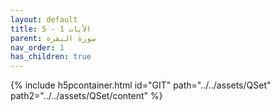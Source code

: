 ```yaml
---
layout: default
title: الأيات 1 - 5
parent: سورة البقرة 
nav_order: 1
has_children: true
---
```


 {% include h5pcontainer.html id="GIT" path="../../assets/QSet" path2="../../assets/QSet/content" %}